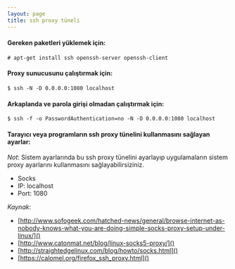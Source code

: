 ```yaml
---
layout: page
title: ssh proxy tüneli
---
```

#### Gereken paketleri yüklemek için:
```console
# apt-get install ssh openssh-server openssh-client
```

#### Proxy sunucusunu çalıştırmak için:
```console
$ ssh -N -D 0.0.0.0:1080 localhost
```

#### Arkaplanda ve parola girişi olmadan çalıştırmak için:
```console
$ ssh -f -o PasswordAuthentication=no -N -D 0.0.0.0:1080 localhost
```

#### Tarayıcı veya programların ssh proxy tünelini kullanmasını sağlayan ayarlar:
_Not_: Sistem ayarlarında bu ssh proxy tünelini ayarlayıp uygulamaların sistem proxy ayarlarını kullanmasını sağlayabilirsiziniz.

 * Socks
 * IP: localhost
 * Port: 1080

_Kaynak_:

 * [http://www.sofogeek.com/hatched-news/general/browse-internet-as-nobody-knows-what-you-are-doing-simple-socks-proxy-setup-under-linux/]()
 * [http://www.catonmat.net/blog/linux-socks5-proxy/]()
 * [http://straightedgelinux.com/blog/howto/socks.html]()
 * [https://calomel.org/firefox_ssh_proxy.html]()
